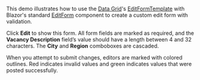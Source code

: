 This demo illustrates how to use the [Data Grid](https://docs.devexpress.com/Blazor/DevExpress.Blazor.DxDataGrid-1)'s [EditFormTemplate](https://docs.devexpress.com/Blazor/DevExpress.Blazor.DxDataGrid-1.EditFormTemplate) with Blazor's standard [EditForm](https://docs.microsoft.com/aspnet/core/blazor/forms-validation?view=aspnetcore-3.0) component to create a custom edit form with validation.

Click **Edit** to show this form. All form fields are marked as required, and the **Vacancy Description** field’s value should have a length between 4 and 32 characters. The **City** and **Region** comboboxes are cascaded.

When you attempt to submit changes, editors are marked with colored outlines. Red indicates invalid values and green indicates values that were posted successfully.
